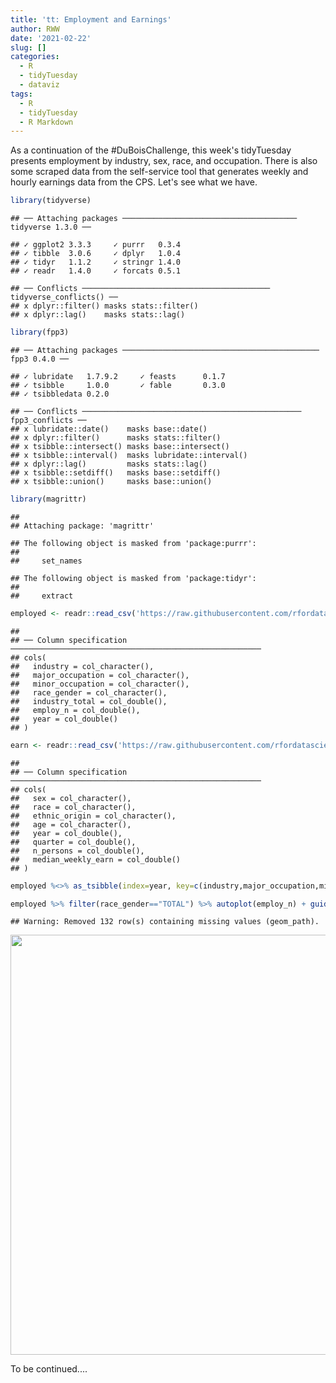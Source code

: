 ```yaml
---
title: 'tt: Employment and Earnings'
author: RWW
date: '2021-02-22'
slug: []
categories:
  - R
  - tidyTuesday
  - dataviz
tags:
  - R
  - tidyTuesday
  - R Markdown
---
```


As a continuation of the #DuBoisChallenge, this week's tidyTuesday presents employment by industry, sex, race, and occupation.  There is also some scraped data from the self-service tool that generates weekly and hourly earnings data from the CPS.  Let's see what we have.


```r
library(tidyverse)
```

```
## ── Attaching packages ─────────────────────────────────────── tidyverse 1.3.0 ──
```

```
## ✓ ggplot2 3.3.3     ✓ purrr   0.3.4
## ✓ tibble  3.0.6     ✓ dplyr   1.0.4
## ✓ tidyr   1.1.2     ✓ stringr 1.4.0
## ✓ readr   1.4.0     ✓ forcats 0.5.1
```

```
## ── Conflicts ────────────────────────────────────────── tidyverse_conflicts() ──
## x dplyr::filter() masks stats::filter()
## x dplyr::lag()    masks stats::lag()
```

```r
library(fpp3)
```

```
## ── Attaching packages ──────────────────────────────────────────── fpp3 0.4.0 ──
```

```
## ✓ lubridate   1.7.9.2     ✓ feasts      0.1.7  
## ✓ tsibble     1.0.0       ✓ fable       0.3.0  
## ✓ tsibbledata 0.2.0
```

```
## ── Conflicts ───────────────────────────────────────────────── fpp3_conflicts ──
## x lubridate::date()    masks base::date()
## x dplyr::filter()      masks stats::filter()
## x tsibble::intersect() masks base::intersect()
## x tsibble::interval()  masks lubridate::interval()
## x dplyr::lag()         masks stats::lag()
## x tsibble::setdiff()   masks base::setdiff()
## x tsibble::union()     masks base::union()
```

```r
library(magrittr)
```

```
## 
## Attaching package: 'magrittr'
```

```
## The following object is masked from 'package:purrr':
## 
##     set_names
```

```
## The following object is masked from 'package:tidyr':
## 
##     extract
```

```r
employed <- readr::read_csv('https://raw.githubusercontent.com/rfordatascience/tidytuesday/master/data/2021/2021-02-23/employed.csv')
```

```
## 
## ── Column specification ────────────────────────────────────────────────────────
## cols(
##   industry = col_character(),
##   major_occupation = col_character(),
##   minor_occupation = col_character(),
##   race_gender = col_character(),
##   industry_total = col_double(),
##   employ_n = col_double(),
##   year = col_double()
## )
```

```r
earn <- readr::read_csv('https://raw.githubusercontent.com/rfordatascience/tidytuesday/master/data/2021/2021-02-23/earn.csv')
```

```
## 
## ── Column specification ────────────────────────────────────────────────────────
## cols(
##   sex = col_character(),
##   race = col_character(),
##   ethnic_origin = col_character(),
##   age = col_character(),
##   year = col_double(),
##   quarter = col_double(),
##   n_persons = col_double(),
##   median_weekly_earn = col_double()
## )
```

```r
employed %<>% as_tsibble(index=year, key=c(industry,major_occupation,minor_occupation,race_gender))
```


```r
employed %>% filter(race_gender=="TOTAL") %>% autoplot(employ_n) + guides(color=FALSE)
```

```
## Warning: Removed 132 row(s) containing missing values (geom_path).
```

<img src="{{< blogdown/postref >}}index_files/figure-html/unnamed-chunk-2-1.png" width="672" />

To be continued....
